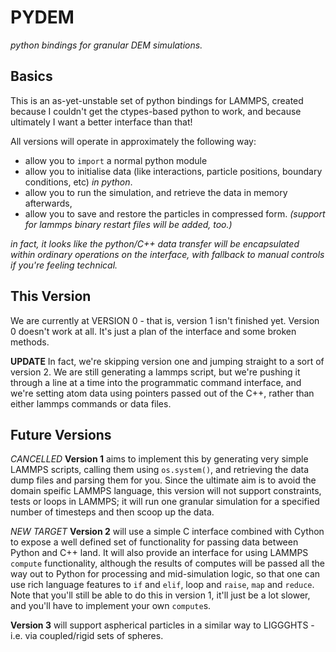PYDEM
=====
 
*python bindings for granular DEM simulations.*

Basics
------

This is an as-yet-unstable set of python bindings for LAMMPS, created because I couldn't get the ctypes-based python to work, and because ultimately I want a better interface than that!

All versions will operate in approximately the following way:

* allow you to `import` a normal python module
* allow you to initialise data (like interactions, particle positions, boundary conditions, etc) *in python*.
* allow you to run the simulation, and retrieve the data in memory afterwards,
* allow you to save and restore the particles in compressed form. *(support for lammps binary restart files will be added, too.)*

*in fact, it looks like the python/C++ data transfer will be encapsulated within ordinary operations on the interface, with fallback to manual controls if you're feeling technical.*

This Version
------------

We are currently at VERSION 0 - that is, version 1 isn't finished yet. Version 0 doesn't work at all. It's just a plan of the interface and some broken methods.

**UPDATE** In fact, we're skipping version one and jumping straight to a sort of version 2. We are still generating a lammps script, but we're pushing it through a line at a time into the programmatic command interface, and we're setting atom data using pointers passed out of the C++, rather than either lammps commands or data files.

Future Versions
---------------

*CANCELLED*
**Version 1** aims to implement this by generating very simple LAMMPS scripts, calling them using `os.system()`, and retrieving the data dump files and parsing them for you.
Since the ultimate aim is to avoid the domain speific LAMMPS language, this version will not support constraints, tests or loops in LAMMPS; it will run one granular simulation for a specified number of timesteps and then scoop up the data.

*NEW TARGET*
**Version 2** will use a simple C interface combined with Cython to expose a well defined set of functionality for passing data between Python and C++ land.
It will also provide an interface for using LAMMPS `compute` functionality, although the results of computes will be passed all the way out to Python for processing and mid-simulation logic, so that one can use rich language features to `if` and `elif`, loop and `raise`, `map` and `reduce`. Note that you'll still be able to do this in version 1, it'll just be a lot slower, and you'll have to implement your own `compute`s.

**Version 3** will support aspherical particles in a similar way to LIGGGHTS - i.e. via coupled/rigid sets of spheres.
